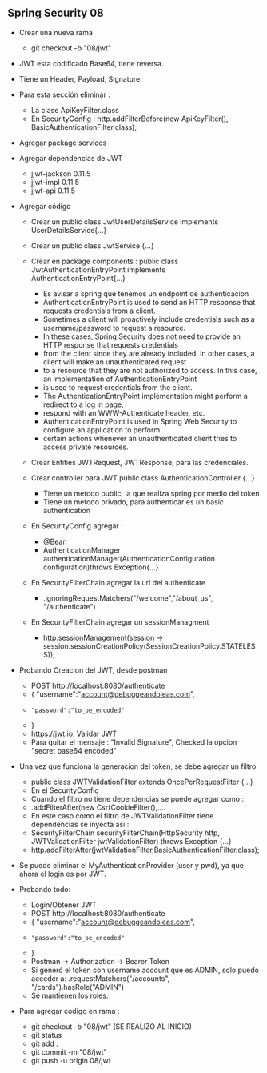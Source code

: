 ## Spring Security 08
- Crear una nueva rama 
  - git checkout -b "08/jwt"

- JWT esta codificado Base64, tiene reversa.
- Tiene un Header, Payload, Signature.

- Para esta sección eliminar :
  - La clase ApiKeyFilter.class
  - En SecurityConfig : http.addFilterBefore(new ApiKeyFilter(), BasicAuthenticationFilter.class);
  
- Agregar package services

- Agregar dependencias de JWT
  - jjwt-jackson  0.11.5
  - jjwt-impl     0.11.5
  - jjwt-api      0.11.5

- Agregar código 
  - Crear un public class JwtUserDetailsService implements UserDetailsService{...}
  - Crear un public class JwtService {...}
  - Crear en package components : public class JwtAuthenticationEntryPoint implements AuthenticationEntryPoint{...} 
    - Es avisar a spring que tenemos un endpoint de authenticacion
    - AuthenticationEntryPoint is used to send an HTTP response that requests credentials from a client.
    - Sometimes a client will proactively include credentials such as a username/password to request a resource. 
    - In these cases, Spring Security does not need to provide an HTTP response that requests credentials 
    - from the client since they are already included. In other cases, a client will make an unauthenticated request
    - to a resource that they are not authorized to access. In this case, an implementation of AuthenticationEntryPoint 
    - is used to request credentials from the client.
    - The AuthenticationEntryPoint implementation might perform a redirect to a log in page, 
    - respond with an WWW-Authenticate header, etc.
    - AuthenticationEntryPoint is used in Spring Web Security to configure an application to perform 
    - certain actions whenever an unauthenticated client tries to access private resources.
    
  - Crear Entities JWTRequest, JWTResponse, para las credenciales.
  
  - Crear controller para JWT public class AuthenticationController {...}
    - Tiene un metodo public, la que realiza spring por medio del token
    - Tiene un metodo privado, para authenticar es un basic authentication
  
  - En SecurityConfig agregar : 
    - @Bean
    - AuthenticationManager authenticationManager(AuthenticationConfiguration configuration)throws Exception{...}
  - En SecurityFilterChain agregar la url del authenticate
    - .ignoringRequestMatchers("/welcome","/about_us", "/authenticate") 
  - En SecurityFilterChain agregar un sessionManagment
    - http.sessionManagement(session -> session.sessionCreationPolicy(SessionCreationPolicy.STATELESS)); 

- Probando Creacion del JWT, desde postman
  - POST        http://localhost:8080/authenticate
  -  {  "username":"account@debuggeandoieas.com",
  -     "password":"to_be_encoded"
  -  }
  - https://jwt.io,  Validar JWT
  - Para quitar el mensaje : "Invalid Signature", Checked la opcion "secret base64 encoded"

- Una vez que funciona la generacion del token, se debe agregar un filtro
  - public class JWTValidationFilter extends OncePerRequestFilter {...}
  - En el SecurityConfig :
  - Cuando el filtro no tiene dependencias se puede agregar como :
  - .addFilterAfter(new CsrfCookieFilter(),....
  - En este caso como el filtro de JWTValidationFilter tiene dependencias se inyecta asi :
  - SecurityFilterChain securityFilterChain(HttpSecurity http, JWTValidationFilter jwtValidationFilter) throws Exception {...}
  - http.addFilterAfter(jwtValidationFilter,BasicAuthenticationFilter.class);
  
- Se puede eliminar el MyAuthenticationProvider (user y pwd), ya que ahora el login es por JWT.
  
- Probando todo:
  - Login/Obtener JWT
  - POST        http://localhost:8080/authenticate
  -  {  "username":"account@debuggeandoieas.com",
  -     "password":"to_be_encoded"
  -  }
  - Postman -> Authorization -> Bearer Token
  - Si generó el token con username account que es ADMIN, solo puedo acceder a: .requestMatchers("/accounts", "/cards").hasRole("ADMIN")
  - Se mantienen los roles.

- Para agregar codigo en rama :
  - git checkout -b "08/jwt"  (SE REALIZÓ AL INICIO)
  - git status
  - git add .
  - git commit -m "08/jwt"
  - git push -u origin 08/jwt
